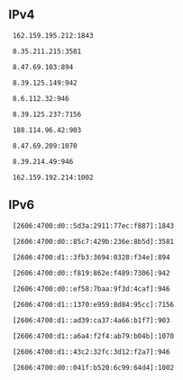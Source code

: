 ## IPv4
```
 162.159.195.212:1843
```
```
 8.35.211.215:3581
```
```
 8.47.69.103:894
```
```
 8.39.125.149:942
```
```
 8.6.112.32:946
```
```
 8.39.125.237:7156
```
```
 188.114.96.42:903
```
```
 8.47.69.209:1070
```
```
 8.39.214.49:946
```
```
 162.159.192.214:1002
```

## IPv6
```
 [2606:4700:d0::5d3a:2911:77ec:f887]:1843
```
```
 [2606:4700:d0::85c7:429b:236e:8b5d]:3581
```
```
 [2606:4700:d1::3fb3:3694:0328:f34e]:894
```
```
 [2606:4700:d0::f819:862e:f489:7306]:942
```
```
 [2606:4700:d0::ef58:7baa:9f3d:4caf]:946
```
```
 [2606:4700:d1::1370:e959:8d84:95cc]:7156
```
```
 [2606:4700:d1::ad39:ca37:4a66:b1f7]:903
```
```
 [2606:4700:d1::a6a4:f2f4:ab79:b04b]:1070
```
```
 [2606:4700:d1::43c2:32fc:3d12:f2a7]:946
```
```
 [2606:4700:d0::041f:b520:6c99:64d4]:1002
```
